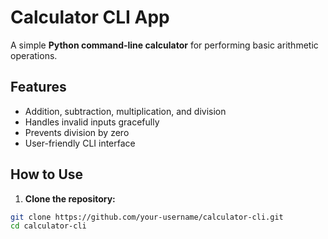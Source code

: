 # Calculator CLI App

A simple **Python command-line calculator** for performing basic arithmetic operations.

## Features

- Addition, subtraction, multiplication, and division
- Handles invalid inputs gracefully
- Prevents division by zero
- User-friendly CLI interface

## How to Use

1. **Clone the repository:**

```bash
git clone https://github.com/your-username/calculator-cli.git
cd calculator-cli
